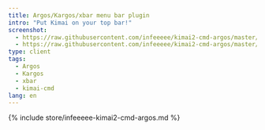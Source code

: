 ```yaml
---
title: Argos/Kargos/xbar menu bar plugin
intro: "Put Kimai on your top bar!"
screenshot: 
  - https://raw.githubusercontent.com/infeeeee/kimai2-cmd-argos/master/img/screenshot-argos-active.png
  - https://raw.githubusercontent.com/infeeeee/kimai2-cmd-argos/master/img/screenshot-bitbar-active.png
type: client
tags:
  - Argos
  - Kargos
  - xbar 
  - kimai-cmd
lang: en
---
```


{% include store/infeeeee-kimai2-cmd-argos.md %}
